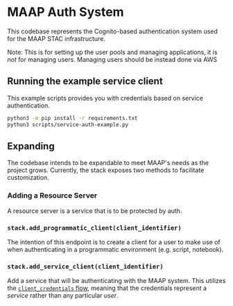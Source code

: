 # MAAP Auth System

This codebase represents the Cognito-based authentication system used for the MAAP STAC infrastructure.

Note: This is for setting up the user pools and managing applications, it is _not_ for managing users. Managing users should be instead done via AWS

## Running the example service client

This example scripts provides you with credentials based on service authentication.

```bash
python3 -m pip install -r requirements.txt
python3 scripts/service-auth-example.py
```

## Expanding

The codebase intends to be expandable to meet MAAP's needs as the project grows. Currently, the stack exposes two methods to facilitate customization.

### Adding a Resource Server

A resource server is a service that is to be protected by auth.

### `stack.add_programmatic_client(client_identifier)`

The intention of this endpoint is to create a client for a user to make use of when authenticating in a programmatic environment (e.g. script, notebook).

### `stack.add_service_client(client_identifier)`

Add a service that will be authenticating with the MAAP system. This utilizes the [`client_credentials` flow](https://www.oauth.com/oauth2-servers/access-tokens/client-credentials/), meaning that the credentials represent a _service_ rather than any particular _user_.
